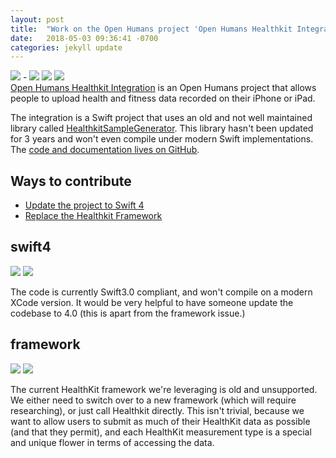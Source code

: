 ```yaml
---
layout: post
title:  "Work on the Open Humans project 'Open Humans Healthkit Integration'"
date:   2018-05-03 09:36:41 -0700
categories: jekyll update
---
```

![](https://img.shields.io/badge/difficulty-intermediate-yellow.svg?longCache=true&style=flat) -
![](https://img.shields.io/badge/difficulty-advanced-red.svg?longCache=true&style=flat)
![](https://img.shields.io/badge/language-Swift-blue.svg?longCache=true&style=flat)
![](https://img.shields.io/badge/os-iOS-blue.svg?longCache=true&style=flat)
<br/>
[Open Humans Healthkit Integration](https://www.openhumans.org/activity/open-humans-healthkit-integration/)
is an Open Humans project that allows people to upload health and fitness data recorded on their iPhone or iPad.

The integration is a Swift project that uses an old and not well maintained library called [HealthkitSampleGenerator](https://github.com/mseemann/healthkit-sample-generator). This library hasn't been updated for 3 years and won't even compile under modern Swift implementations.
The [code and documentation lives on GitHub](https://github.com/blackbear/OpenHumansUpload).

## Ways to contribute
- [Update the project to Swift 4](#swift4)
- [Replace the Healthkit Framework](#framework)

## swift4
![](https://img.shields.io/badge/difficulty-intermediate-yellow.svg?longCache=true&style=flat)
![](https://img.shields.io/badge/language-Swift-blue.svg?longCache=true&style=flat)

The code is currently Swift3.0 compliant, and won't compile on a modern XCode version. It would be very helpful to have someone update the codebase to 4.0 (this is apart from the framework issue.)

## framework
![](https://img.shields.io/badge/difficulty-advanced-red.svg?longCache=true&style=flat)
![](https://img.shields.io/badge/language-Swift-blue.svg?longCache=true&style=flat)

The current HealthKit framework we're leveraging is old and unsupported. We either need to switch over to a new framework (which will require researching), or just call Healthkit directly. This isn't trivial, because we want to allow users to submit as much of their HealthKit data as possible (and that they permit), and each HealthKit measurement type is a special and unique flower in terms of accessing the data.
